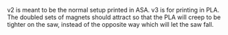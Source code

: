 v2 is meant to be the normal setup printed in ASA.
v3 is for printing in PLA.  The doubled sets of magnets should attract so that the PLA will creep to be tighter on the saw, instead of the opposite way which will let the saw fall.
